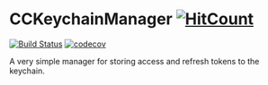 # CCKeychainManager [![HitCount](http://hits.dwyl.io/codeine-coding/CCKeychainManager.svg)](http://hits.dwyl.io/codeine-coding/CCKeychainManager)

[![Build Status](https://travis-ci.org/codeine-coding/CCKeychainManager.svg?branch=master)](https://travis-ci.org/codeine-coding/CCKeychainManager)
[![codecov](https://codecov.io/gh/codeine-coding/CCKeychainManager/branch/master/graph/badge.svg)](https://codecov.io/gh/codeine-coding/CCKeychainManager)

A very simple manager for storing access and refresh tokens to the keychain.

